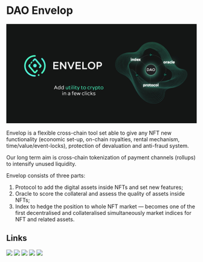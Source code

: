 # DAO Envelop

<img src="https://raw.githubusercontent.com/dao-envelop/.github/main/profile/envelop-profile.jpg">

Envelop is a flexible cross-chain tool set able to give any NFT new functionality (economic set-up, on-chain royalties, rental mechanism, time/value/event-locks), protection of devaluation and anti-fraud system. 

Our long term aim is cross-chain tokenization of payment channels (rollups) to intensify unused liquidity.

Envelop consists of three parts:
1) Protocol to add the digital assets inside NFTs and set new features;
2) Oracle to score the collateral and assess the quality of assets inside NFTs;
3) Index to hedge the position to whole NFT market — becomes one of the first decentralised and collateralised simultaneously market indices for NFT and related assets.

## Links

[![](https://img.shields.io/badge/Twitter-1DA1F2?style=for-the-badge&logo=medium&logoColor=white)](https://twitter.com/Envelop_project)
[![](https://img.shields.io/badge/Discord-7289DA?style=for-the-badge&logo=medium&logoColor=white)](https://discord.gg/gtYcjqq76f)
[![](https://img.shields.io/badge/Facebook-1877F2?style=for-the-badge&logo=medium&logoColor=white)](https://www.facebook.com/daoenvelop)
[![](https://img.shields.io/badge/LinkedIn-0077B5?style=for-the-badge&logo=medium&logoColor=white)](https://www.linkedin.com/company/niftsy)
[![](https://img.shields.io/badge/Telegram-1DA1F2?style=for-the-badge&logo=medium&logoColor=white)](https://t.me/envelop_en)